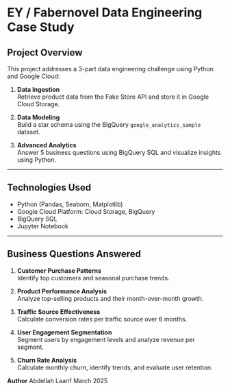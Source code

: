 # EY / Fabernovel Data Engineering Case Study

##  Project Overview

This project addresses a 3-part data engineering challenge using Python and Google Cloud:

1. **Data Ingestion**  
   Retrieve product data from the Fake Store API and store it in Google Cloud Storage.

2. **Data Modeling**  
   Build a star schema using the BigQuery `google_analytics_sample` dataset.

3. **Advanced Analytics**  
   Answer 5 business questions using BigQuery SQL and visualize insights using Python.

---

##  Technologies Used

- Python (Pandas, Seaborn, Matplotlib)
- Google Cloud Platform: Cloud Storage, BigQuery
- BigQuery SQL
- Jupyter Notebook


---

##  Business Questions Answered

1. **Customer Purchase Patterns**  
   Identify top customers and seasonal purchase trends.

2. **Product Performance Analysis**  
   Analyze top-selling products and their month-over-month growth.

3. **Traffic Source Effectiveness**  
   Calculate conversion rates per traffic source over 6 months.

4. **User Engagement Segmentation**  
   Segment users by engagement levels and analyze revenue per segment.

5. **Churn Rate Analysis**  
   Calculate monthly churn, identify trends, and evaluate user retention.




**Author**
Abdellah Laarif
March 2025

